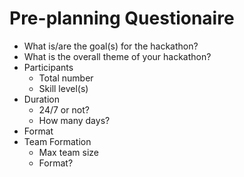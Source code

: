 # Pre-planning Questionaire

- What is/are the goal(s) for the hackathon?
- What is the overall theme of your hackathon?
- Participants
  - Total number
  - Skill level(s)
- Duration
  - 24/7 or not?
  - How many days?
- Format
- Team Formation
  - Max team size
  - Format?